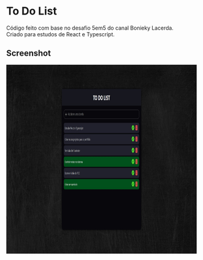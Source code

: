 <h1> To Do List </h2>
<p> Código feito com base no desafio 5em5 do canal Bonieky Lacerda.
<br> Criado para estudos de React e Typescript. </p>

<h2>Screenshot</h2>
<img src="src/assets/screenshot.jpg" height="500">
